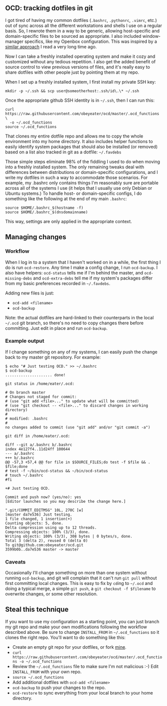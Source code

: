 ## OCD: tracking dotfiles in git

I got tired of having my common dotfiles (`.bashrc`, `.pythonrc`,
`.vimrc`, etc.) out of sync across all the different workstations
and shells I use on a regular basis. So, I rewrote them in a
way to be generic, allowing host-specific and domain-specific
files to be sourced as appropriate. I also included window-manager
specifics, like my Openbox configuration. This was inspired by a [similar
approach](http://books.google.com/books?id=mKgomQz5KH0C&pg=PA149&lpg=PA149&dq=flickenger+movein&oi=book_result&resnum=1&ct=result#v=onepage&q&f=false)
I read a very long time ago.

Now I can take a freshly installed operating system and make it cozy and
customized without any tedious repetition. I also get the added benefit
of source control to view previous versions of files, and it's really
easy to share dotfiles with other people just by pointing them at my repo.

When I set up a freshly installed system, I first install my private SSH key:

    mkdir -p ~/.ssh && scp user@someotherhost:.ssh/id\.\* ~/.ssh

Once the appropriate github SSH identity is in `~/.ssh`, then I can run this:

    curl https://raw.githubusercontent.com/obeyeater/ocd/master/.ocd_functions \
      -o ~/.ocd_functions
    source ~/.ocd_functions

That clones my entire dotfile repo and allows me to copy the whole
environment into my home directory. It also includes helper functions to
easily identify system packages that should also be installed (or removed)
based on a list also tracked in git as a dotfile: `~/.favdebs`

Those simple steps eliminate 98% of the fiddling I used to do when
moving into a freshly installed system. The only remaining tweaks deal
with differences between distributions or domain-specific configurations,
and I write my dotfiles in such a way to accommodate those scenarios. For
example, my .bashrc only contains things I'm reasonably sure are portable
across all of the systems I use (it helps that I usually use only Debian
or Ubuntu systems.) To handle host- or domain-specific configs, I do
something like the following at the end of my main `.bashrc`:

    source $HOME/.bashrc_$(hostname -f)
    source $HOME/.bashrc_$(dnsdomainname)

This way, settings are only applied in the appropriate context.

## Managing changes

### Workflow

When I log in to a system that I haven't worked on in a while, the first
thing I do is run `ocd-restore`. Any time I make a config change, I run
`ocd-backup`. I also have helpers: `ocd-status` tells me if I'm behind the
master, and `ocd-missing-debs` and `ocd-extra-debs` tell me if my system's
packages differ from my basic preferences recorded in `~/.favdebs`.

Adding new files is just:
  * `ocd-add <filename>`
  * `ocd-backup`

Note: the actual dotfiles are hard-linked to their counterparts in the local
`~/.ocd` git branch, so there's no need to copy changes there before
committing. Just edit in place and run `ocd-backup`.

### Example output

If I change something on any of my systems, I can easily push the change
back to my master git repository. For example:

    $ echo "# Just testing OCD." >> ~/.bashrc
    $ ocd-backup
    ..................... done!

    git status in /home/eater/.ocd:

    # On branch master
    # Changes not staged for commit:
    # (use "git add <file>..." to update what will be committed)
    # (use "git checkout -- <file>..." to discard changes in working directory)
    #
    # modified: .bashrc
    #
    no changes added to commit (use "git add" and/or "git commit -a")

    git diff in /home/eater/.ocd:

    diff --git a/.bashrc b/.bashrc
    index 4e127f4..11d24ff 100644
    --- a/.bashrc
    +++ b/.bashrc
    @@ -57,3 +57,4 @@ for file in $SOURCE_FILES;do test -f $file && . $file;done
    # test -f ~/bin/ocd-status && ~/bin/ocd-status
    # touch ~/.bashrc
    #fi

    +# Just testing OCD.

    Commit and push now? (yes/no): yes
    [Editor launches so you may describe the change here.]

    ".git/COMMIT_EDITMSG" 10L, 270C [w]
    [master da7e536] Just testing.
    1 file changed, 1 insertion(+)
    Counting objects: 5, done.
    Delta compression using up to 12 threads.
    Compressing objects: 100% (3/3), done.
    Writing objects: 100% (3/3), 308 bytes | 0 bytes/s, done.
    Total 3 (delta 2), reused 0 (delta 0)
    To git@github.com:obeyeater/ocd.git
    3599b0b..da7e536 master -> master

### Caveats

Occasionally I'll change something on more than one system without
running `ocd-backup`, and git will complain that it can't run `git pull`
without first committing local changes. This is easy to fix by `cd`ing to
`~/.ocd` and doing a typical merge, a simple `git push`, a `git checkout
-f $filename` to overwrite changes, or some other resolution.

## Steal this technique

If you want to use my configuration as a starting point, you can just
branch my git repo and make your own modifications following the workflow
described above. Be sure to change `INSTALL_FROM` in `~/.ocd_functions`
so it clones the right repo. You'll want to do something like this:

  * Create an empty git repo for your dotfiles, or fork [mine](https://github.com/obeyeater/ocd).
  * `curl https://raw.githubusercontent.com/obeyeater/ocd/master/.ocd_functions -o ~/.ocd_functions`
  * Review the `~/.ocd_functions` file to make sure I'm not malicious :-) Edit `INSTALL_FROM` with your own repo.
  * `source ~/.ocd_functions`
  * Add additional dotfiles with `ocd-add <filename>`
  * `ocd-backup` to push your changes to the repo.
  * `ocd-restore` to sync everything from your local branch to your home directory.
